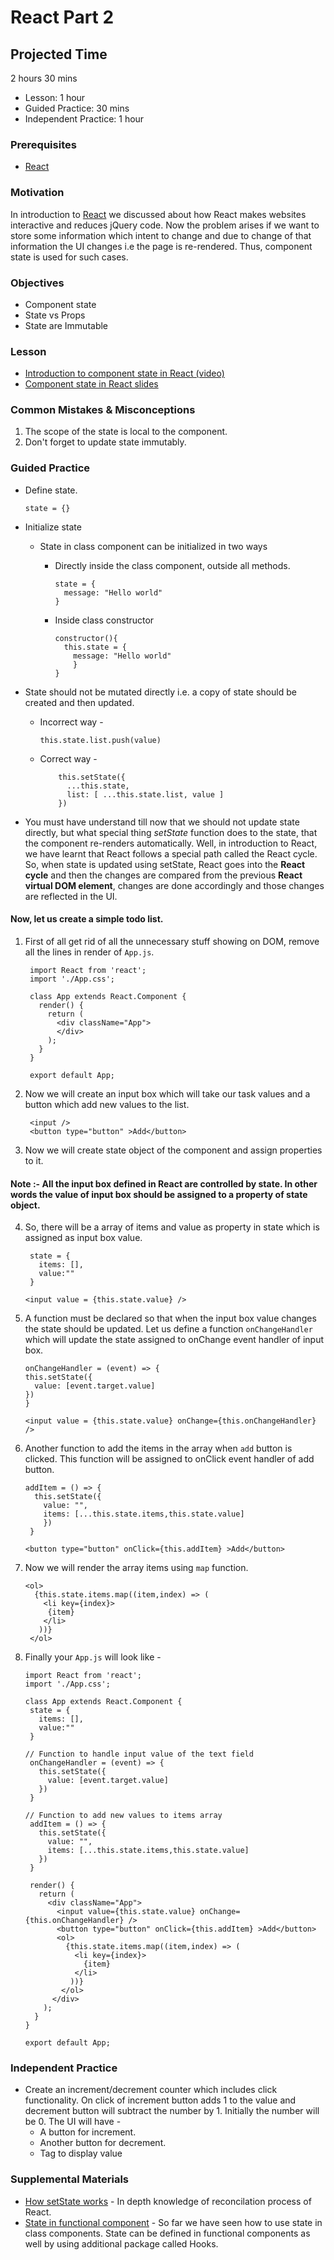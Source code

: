 # React Part 2

## Projected Time

2 hours 30 mins

- Lesson: 1 hour
- Guided Practice: 30 mins
- Independent Practice: 1 hour

### Prerequisites

- [React](react.md)

### Motivation

In introduction to [React](/react.md) we discussed about how React makes websites interactive and reduces jQuery code. Now the problem arises if we want to store some information which intent to change and due to change of that information the UI changes i.e the page is re-rendered. Thus, component state is used for such cases.

### Objectives

- Component state
- State vs Props
- State are Immutable

### Lesson

- [Introduction to component state in React (video)](https://www.youtube.com/watch?v=e5n9j9n83OM)
- [Component state in React slides](https://docs.google.com/presentation/d/1Trj_7vWYe79_mDboDxN9rdT94yjY5Dt55xtU1k3dUsw/edit?usp=sharing)

### Common Mistakes & Misconceptions

1. The scope of the state is local to the component.
2. Don't forget to update state immutably.

### Guided Practice

- Define state.
  ```
  state = {}
  ```
- Initialize state

  - State in class component can be initialized in two ways

    - Directly inside the class component, outside all methods.

      ```
      state = {
        message: "Hello world"
      }
      ```

    - Inside class constructor
      ```
      constructor(){
        this.state = {
          message: "Hello world"
          }
      }
      ```

- State should not be mutated directly i.e. a copy of state should be created and then updated.
  - Incorrect way -
    ```
    this.state.list.push(value)
    ```
  - Correct way -
    ```
        this.setState({
          ...this.state,
          list: [ ...this.state.list, value ]
        })
    ```
- You must have understand till now that we should not update state directly, but what special thing _setState_ function does to the state, that the component re-renders automatically. Well, in introduction to React, we have learnt that React follows a special path called the React cycle. So, when state is updated using setState, React goes into the **React cycle** and then the changes are compared from the previous **React virtual DOM element**, changes are done accordingly and those changes are reflected in the UI.

#### Now, let us create a simple todo list.

1. First of all get rid of all the unnecessary stuff showing on DOM, remove all the lines in render of `App.js`.

   ```
    import React from 'react';
    import './App.css';

    class App extends React.Component {
      render() {
        return (
          <div className="App">
          </div>
        );
      }
    }

    export default App;
   ```

2. Now we will create an input box which will take our task values and a button which add new values to the list.

   ```
    <input />
    <button type="button" >Add</button>
   ```

3. Now we will create state object of the component and assign properties to it.

#### Note :- All the input box defined in React are controlled by state. In other words the value of input box should be assigned to a property of state object.

4. So, there will be a array of items and value as property in state which is assigned as input box value.

   ```
    state = {
      items: [],
      value:""
    }
   ```

   ```
   <input value = {this.state.value} />
   ```

5. A function must be declared so that when the input box value changes the state should be updated. Let us define a function `onChangeHandler` which will update the state assigned to onChange event handler of input box.

   ```
   onChangeHandler = (event) => {
   this.setState({
     value: [event.target.value]
   })
   }
   ```

   ```
   <input value = {this.state.value} onChange={this.onChangeHandler} />
   ```

6. Another function to add the items in the array when `add` button is clicked. This function will be assigned to onClick event handler of add button.

   ```
   addItem = () => {
     this.setState({
       value: "",
       items: [...this.state.items,this.state.value]
       })
    }
   ```

   ```
   <button type="button" onClick={this.addItem} >Add</button>
   ```

7. Now we will render the array items using `map` function.

   ```
   <ol>
     {this.state.items.map((item,index) => (
       <li key={index}>
        {item}
       </li>
      ))}
    </ol>
   ```

8. Finally your `App.js` will look like -

    ```
    import React from 'react';
    import './App.css';

    class App extends React.Component {
     state = {
       items: [],
       value:""
     }

    // Function to handle input value of the text field
     onChangeHandler = (event) => {
       this.setState({
         value: [event.target.value]
       })
     }

    // Function to add new values to items array
     addItem = () => {
       this.setState({
         value: "",
         items: [...this.state.items,this.state.value]
       })
     }

     render() {
       return (
         <div className="App">
           <input value={this.state.value} onChange={this.onChangeHandler} />
           <button type="button" onClick={this.addItem} >Add</button>
           <ol>
             {this.state.items.map((item,index) => (
               <li key={index}>
                 {item}
               </li>
              ))}
            </ol>
          </div>
        );
      }
    }

    export default App;
    ```

### Independent Practice

- Create an increment/decrement counter which includes click functionality. On click of increment button adds 1 to the value and decrement button will subtract the number by 1. Initially the number will be 0.
  The UI will have -
  - A button for increment.
  - Another button for decrement.
  - Tag to display value

### Supplemental Materials

- [How setState works](https://css-tricks.com/understanding-react-setstate/) - In depth knowledge of reconcilation process of React.
- [State in functional component](https://reactjs.org/docs/hooks-state.html) - So far we have seen how to use state in class components. State can be defined in functional components as well by using additional package called Hooks.
